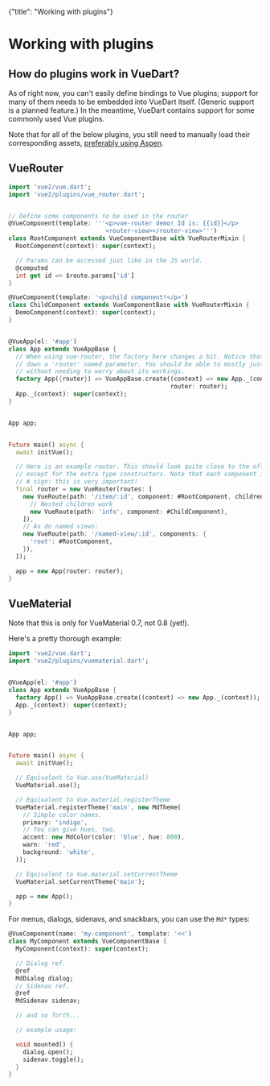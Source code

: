 {"title": "Working with plugins"}

# Working with plugins

<div id="work"></div>

## How do plugins work in VueDart?

As of right now, you can't easily define bindings to Vue plugins; support for many of
them needs to be embedded into VueDart itself. (Generic support is a planned feature.) In
the meantime, VueDart contains support for some commonly used Vue plugins.

Note that for all of the below plugins, you still need to manually load their
corresponding assets, [preferably using Aspen](/pages/advanced.html#assets).

<div id="vue-router"></div>

## VueRouter

```dart
import 'vue2/vue.dart';
import 'vue2/plugins/vue_router.dart';


// Define some components to be used in the router
@VueComponent(template: '''<p>vue-router demo! Id is: {{id}}</p>
                           <router-view></router-view>''')
class RootComponent extends VueComponentBase with VueRouterMixin {
  RootComponent(context): super(context);

  // Params can be accessed just like in the JS world.
  @computed
  int get id => $route.params['id']
}

@VueComponent(template: '<p>child component!</p>')
class ChildComponent extends VueComponentBase with VueRouterMixin {
  DemoComponent(context): super(context);
}


@VueApp(el: '#app')
class App extends VueAppBase {
  // When using vue-router, the factory here changes a bit. Notice that now we're passing
  // down a 'router' named parameter. You should be able to mostly just copy-paste this
  // without needing to worry about its workings.
  factory App({router}) => VueAppBase.create((context) => new App._(context),
                                             router: router);
  App._(context): super(context);
}


App app;


Future main() async {
  await initVue();

  // Here is an example router. This should look quite close to the official VueRouter,
  // except for the extra type constructors. Note that each component is prefixed with a
  // # sign: this is very important!
  final router = new VueRouter(routes: [
    new VueRoute(path: '/item/:id', component: #RootComponent, children: [
      // Nested children work
      new VueRoute(path: 'info', component: #ChildComponent),
    ]),
    // As do named views:
    new VueRoute(path: '/named-view/:id', components: {
      'root': #RootComponent,
    }),
  ]);

  app = new App(router: router);
}
```

<div id="vuematerial"></div>

## VueMaterial

Note that this is only for VueMaterial 0.7, not 0.8 (yet!).

Here's a pretty thorough example:

```dart
import 'vue2/vue.dart';
import 'vue2/plugins/vuematerial.dart';


@VueApp(el: '#app')
class App extends VueAppBase {
  factory App() => VueAppBase.create((context) => new App._(context));
  App._(context): super(context);
}


App app;


Future main() async {
  await initVue();

  // Equivalent to Vue.use(VueMaterial)
  VueMaterial.use();

  // Equivalent to Vue.material.registerTheme
  VueMaterial.registerTheme('main', new MdTheme(
    // Simple color names.
    primary: 'indigo',
    // You can give hues, too.
    accent: new MdColor(color: 'blue', hue: 800),
    warn: 'red',
    background: 'white',
  ));

  // Equivalent to Vue.material.setCurrentTheme
  VueMaterial.setCurrentTheme('main');

  app = new App();
}
```

For menus, dialogs, sidenavs, and snackbars, you can use the `Md*` types:

```dart
@VueComponent(name: 'my-component', template: '<<')
class MyComponent extends VueComponentBase {
  MyComponent(context): super(context);

  // Dialog ref.
  @ref
  MdDialog dialog;
  // Sidenav ref.
  @ref
  MdSidenav sidenav;

  // and so forth...

  // example usage:

  void mounted() {
    dialog.open();
    sidenav.toggle();
  }
}
```
